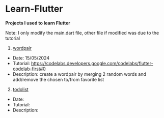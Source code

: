 # Learn-Flutter
**Projects I used to learn Flutter**

Note: I only modify the main.dart file, other file if modified was due to the tutorial

1. <a href="wordpair">wordpair</a>
- Date: 15/05/2024
- Tutorial: https://codelabs.developers.google.com/codelabs/flutter-codelab-first#0
- Description: create a wordpair by merging 2 random words and add/remove the chosen to/from favorite list

2. <a href="todolist">todolist</a>
- Date:
- Tutorial:
- Description:

